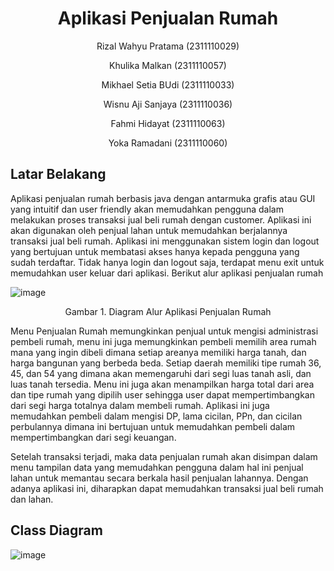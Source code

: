 # <h1 align="center">Aplikasi Penjualan Rumah</h1>
<p align="center">Rizal Wahyu Pratama (2311110029)</p>
<p align="center">Khulika Malkan (2311110057)</p>
<p align="center">Mikhael Setia BUdi (2311110033)</p>
<p align="center">Wisnu Aji Sanjaya (2311110036)</p>
<p align="center">Fahmi Hidayat (2311110063)</p>
<p align="center">Yoka Ramadani (2311110060)</p>


  
## Latar Belakang
Aplikasi penjualan rumah berbasis java dengan antarmuka grafis atau GUI yang intuitif dan user friendly akan memudahkan pengguna dalam melakukan proses transaksi jual beli rumah dengan customer. Aplikasi ini akan digunakan oleh penjual lahan untuk memudahkan berjalannya transaksi jual beli rumah. Aplikasi ini menggunakan sistem login dan logout yang bertujuan untuk membatasi akses hanya kepada pengguna yang sudah terdaftar. Tidak hanya login dan logout saja, terdapat menu exit untuk memudahkan user keluar dari aplikasi. Berikut alur aplikasi penjualan rumah

![image](https://github.com/user-attachments/assets/8c5daed7-797e-4f71-b7a7-f5f977912067)
<p align="center">Gambar 1. Diagram Alur Aplikasi Penjualan Rumah</p>
Menu Penjualan Rumah memungkinkan penjual untuk mengisi administrasi pembeli rumah, menu ini juga memungkinkan pembeli memilih area rumah mana yang ingin dibeli dimana setiap areanya memiliki harga tanah, dan harga bangunan yang berbeda beda. Setiap daerah memiliki tipe rumah 36, 45, dan 54 yang dimana akan memengaruhi dari segi luas tanah asli, dan luas tanah tersedia. Menu ini juga akan menampilkan harga total dari area dan tipe rumah yang dipilih user sehingga user dapat mempertimbangkan dari segi harga totalnya dalam membeli rumah. Aplikasi ini juga memudahkan pembeli dalam mengisi DP, lama cicilan, PPn, dan cicilan perbulannya dimana ini bertujuan untuk memudahkan pembeli dalam mempertimbangkan dari segi keuangan.

Setelah transaksi terjadi, maka data penjualan rumah akan disimpan dalam menu tampilan data yang memudahkan pengguna dalam hal ini penjual lahan untuk memantau secara berkala hasil penjualan lahannya. Dengan adanya aplikasi ini, diharapkan dapat memudahkan transaksi jual beli rumah dan lahan.

## Class Diagram

![image](https://github.com/user-attachments/assets/ab9e7dd6-4397-47c6-aafb-9b237463adf3)

